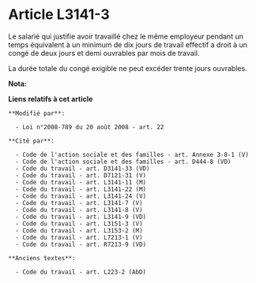 # Article L3141-3

Le salarié qui                             justifie avoir travaillé chez le même employeur pendant un temps équivalent à un
minimum de dix jours de travail effectif a droit à un congé de deux jours et demi ouvrables par mois de travail. 

La durée totale du congé exigible ne peut excéder trente jours ouvrables.

**Nota:**



**Liens relatifs à cet article**

	**Modifié par**:

	  - Loi n°2008-789 du 20 août 2008 - art. 22

	**Cité par**:

	  - Code de l'action sociale et des familles - art. Annexe 3-8-1 (V)
	  - Code de l'action sociale et des familles - art. D444-8 (VD)
	  - Code du travail - art. D3141-33 (VD)
	  - Code du travail - art. D7121-31 (V)
	  - Code du travail - art. L3141-11 (M)
	  - Code du travail - art. L3141-22 (M)
	  - Code du travail - art. L3141-24 (V)
	  - Code du travail - art. L3141-7 (V)
	  - Code du travail - art. L3141-8 (V)
	  - Code du travail - art. L3141-9 (VD)
	  - Code du travail - art. L3151-3 (V)
	  - Code du travail - art. L3153-2 (M)
	  - Code du travail - art. L7213-1 (V)
	  - Code du travail - art. R7213-9 (VD)

	**Anciens textes**:

	  - Code du travail - art. L223-2 (AbD)
